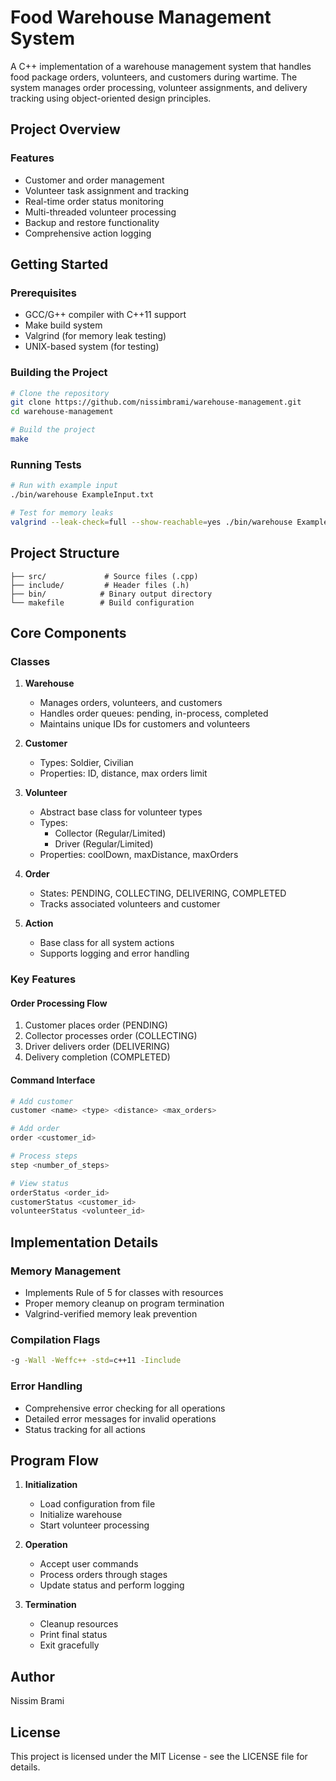 # Food Warehouse Management System

A C++ implementation of a warehouse management system that handles food package orders, volunteers, and customers during wartime. The system manages order processing, volunteer assignments, and delivery tracking using object-oriented design principles.

## Project Overview

### Features
- Customer and order management
- Volunteer task assignment and tracking
- Real-time order status monitoring
- Multi-threaded volunteer processing
- Backup and restore functionality
- Comprehensive action logging

## Getting Started

### Prerequisites
- GCC/G++ compiler with C++11 support
- Make build system
- Valgrind (for memory leak testing)
- UNIX-based system (for testing)

### Building the Project
```bash
# Clone the repository
git clone https://github.com/nissimbrami/warehouse-management.git
cd warehouse-management

# Build the project
make
```

### Running Tests
```bash
# Run with example input
./bin/warehouse ExampleInput.txt

# Test for memory leaks
valgrind --leak-check=full --show-reachable=yes ./bin/warehouse ExampleInput.txt
```

## Project Structure

```
├── src/             # Source files (.cpp)
├── include/         # Header files (.h)
├── bin/            # Binary output directory
└── makefile        # Build configuration
```

## Core Components

### Classes
1. **Warehouse**
   - Manages orders, volunteers, and customers
   - Handles order queues: pending, in-process, completed
   - Maintains unique IDs for customers and volunteers

2. **Customer**
   - Types: Soldier, Civilian
   - Properties: ID, distance, max orders limit

3. **Volunteer**
   - Abstract base class for volunteer types
   - Types:
     - Collector (Regular/Limited)
     - Driver (Regular/Limited)
   - Properties: coolDown, maxDistance, maxOrders

4. **Order**
   - States: PENDING, COLLECTING, DELIVERING, COMPLETED
   - Tracks associated volunteers and customer

5. **Action**
   - Base class for all system actions
   - Supports logging and error handling

### Key Features

#### Order Processing Flow
1. Customer places order (PENDING)
2. Collector processes order (COLLECTING)
3. Driver delivers order (DELIVERING)
4. Delivery completion (COMPLETED)

#### Command Interface
```bash
# Add customer
customer <name> <type> <distance> <max_orders>

# Add order
order <customer_id>

# Process steps
step <number_of_steps>

# View status
orderStatus <order_id>
customerStatus <customer_id>
volunteerStatus <volunteer_id>
```

## Implementation Details

### Memory Management
- Implements Rule of 5 for classes with resources
- Proper memory cleanup on program termination
- Valgrind-verified memory leak prevention

### Compilation Flags
```bash
-g -Wall -Weffc++ -std=c++11 -Iinclude
```

### Error Handling
- Comprehensive error checking for all operations
- Detailed error messages for invalid operations
- Status tracking for all actions

## Program Flow

1. **Initialization**
   - Load configuration from file
   - Initialize warehouse
   - Start volunteer processing

2. **Operation**
   - Accept user commands
   - Process orders through stages
   - Update status and perform logging

3. **Termination**
   - Cleanup resources
   - Print final status
   - Exit gracefully

## Author

Nissim Brami

## License

This project is licensed under the MIT License - see the LICENSE file for details.
